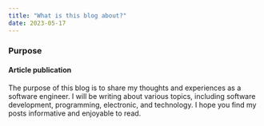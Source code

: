 ```yaml
---
title: "What is this blog about?"
date: 2023-05-17
---
```


### Purpose
 #### Article publication
The purpose of this blog is to share my thoughts and experiences as a software engineer. I will be writing about various topics, including software development, programming, electronic, and technology. I hope you find my posts informative and enjoyable to read.